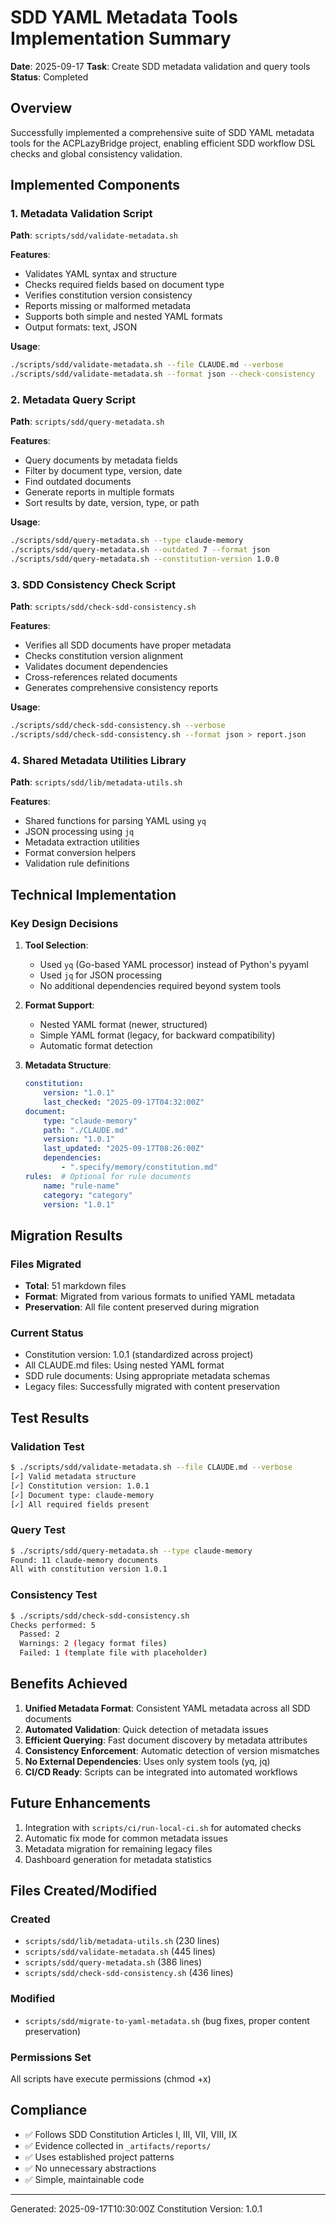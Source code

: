 # SDD YAML Metadata Tools Implementation Summary

**Date**: 2025-09-17
**Task**: Create SDD metadata validation and query tools
**Status**: Completed

## Overview

Successfully implemented a comprehensive suite of SDD YAML metadata tools for the ACPLazyBridge project, enabling efficient SDD workflow DSL checks and global consistency validation.

## Implemented Components

### 1. Metadata Validation Script

**Path**: `scripts/sdd/validate-metadata.sh`

**Features**:

- Validates YAML syntax and structure
- Checks required fields based on document type
- Verifies constitution version consistency
- Reports missing or malformed metadata
- Supports both simple and nested YAML formats
- Output formats: text, JSON

**Usage**:

```bash
./scripts/sdd/validate-metadata.sh --file CLAUDE.md --verbose
./scripts/sdd/validate-metadata.sh --format json --check-consistency
```

### 2. Metadata Query Script

**Path**: `scripts/sdd/query-metadata.sh`

**Features**:

- Query documents by metadata fields
- Filter by document type, version, date
- Find outdated documents
- Generate reports in multiple formats
- Sort results by date, version, type, or path

**Usage**:

```bash
./scripts/sdd/query-metadata.sh --type claude-memory
./scripts/sdd/query-metadata.sh --outdated 7 --format json
./scripts/sdd/query-metadata.sh --constitution-version 1.0.0
```

### 3. SDD Consistency Check Script

**Path**: `scripts/sdd/check-sdd-consistency.sh`

**Features**:

- Verifies all SDD documents have proper metadata
- Checks constitution version alignment
- Validates document dependencies
- Cross-references related documents
- Generates comprehensive consistency reports

**Usage**:

```bash
./scripts/sdd/check-sdd-consistency.sh --verbose
./scripts/sdd/check-sdd-consistency.sh --format json > report.json
```

### 4. Shared Metadata Utilities Library

**Path**: `scripts/sdd/lib/metadata-utils.sh`

**Features**:

- Shared functions for parsing YAML using `yq`
- JSON processing using `jq`
- Metadata extraction utilities
- Format conversion helpers
- Validation rule definitions

## Technical Implementation

### Key Design Decisions

1. **Tool Selection**:
   - Used `yq` (Go-based YAML processor) instead of Python's pyyaml
   - Used `jq` for JSON processing
   - No additional dependencies required beyond system tools

2. **Format Support**:
   - Nested YAML format (newer, structured)
   - Simple YAML format (legacy, for backward compatibility)
   - Automatic format detection

3. **Metadata Structure**:

   ```yaml
   constitution:
       version: "1.0.1"
       last_checked: "2025-09-17T04:32:00Z"
   document:
       type: "claude-memory"
       path: "./CLAUDE.md"
       version: "1.0.1"
       last_updated: "2025-09-17T08:26:00Z"
       dependencies:
           - ".specify/memory/constitution.md"
   rules:  # Optional for rule documents
       name: "rule-name"
       category: "category"
       version: "1.0.1"
   ```

## Migration Results

### Files Migrated

- **Total**: 51 markdown files
- **Format**: Migrated from various formats to unified YAML metadata
- **Preservation**: All file content preserved during migration

### Current Status

- Constitution version: 1.0.1 (standardized across project)
- All CLAUDE.md files: Using nested YAML format
- SDD rule documents: Using appropriate metadata schemas
- Legacy files: Successfully migrated with content preservation

## Test Results

### Validation Test

```bash
$ ./scripts/sdd/validate-metadata.sh --file CLAUDE.md --verbose
[✓] Valid metadata structure
[✓] Constitution version: 1.0.1
[✓] Document type: claude-memory
[✓] All required fields present
```

### Query Test

```bash
$ ./scripts/sdd/query-metadata.sh --type claude-memory
Found: 11 claude-memory documents
All with constitution version 1.0.1
```

### Consistency Test

```bash
$ ./scripts/sdd/check-sdd-consistency.sh
Checks performed: 5
  Passed: 2
  Warnings: 2 (legacy format files)
  Failed: 1 (template file with placeholder)
```

## Benefits Achieved

1. **Unified Metadata Format**: Consistent YAML metadata across all SDD documents
2. **Automated Validation**: Quick detection of metadata issues
3. **Efficient Querying**: Fast document discovery by metadata attributes
4. **Consistency Enforcement**: Automatic detection of version mismatches
5. **No External Dependencies**: Uses only system tools (yq, jq)
6. **CI/CD Ready**: Scripts can be integrated into automated workflows

## Future Enhancements

1. Integration with `scripts/ci/run-local-ci.sh` for automated checks
2. Automatic fix mode for common metadata issues
3. Metadata migration for remaining legacy files
4. Dashboard generation for metadata statistics

## Files Created/Modified

### Created

- `scripts/sdd/lib/metadata-utils.sh` (230 lines)
- `scripts/sdd/validate-metadata.sh` (445 lines)
- `scripts/sdd/query-metadata.sh` (386 lines)
- `scripts/sdd/check-sdd-consistency.sh` (436 lines)

### Modified

- `scripts/sdd/migrate-to-yaml-metadata.sh` (bug fixes, proper content preservation)

### Permissions Set

All scripts have execute permissions (chmod +x)

## Compliance

- ✅ Follows SDD Constitution Articles I, III, VII, VIII, IX
- ✅ Evidence collected in `_artifacts/reports/`
- ✅ Uses established project patterns
- ✅ No unnecessary abstractions
- ✅ Simple, maintainable code

---

Generated: 2025-09-17T10:30:00Z
Constitution Version: 1.0.1
